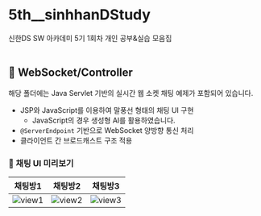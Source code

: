 <h1>5th__sinhhanDStudy</h1>
신한DS SW 아카데미 5기 1회차 개인 공부&실습 모음집
<br><br>
<h2>📂 WebSocket/Controller</h2>

해당 폴더에는 Java Servlet 기반의 실시간 웹 소켓 채팅 예제가 포함되어 있습니다.  
- JSP와 JavaScript를 이용하여 말풍선 형태의 채팅 UI 구현
  - JavaScript의 경우 생성형 AI를 활용하였습니다.
- `@ServerEndpoint` 기반으로 WebSocket 양방향 통신 처리  
- 클라이언트 간 브로드캐스트 구조 적용  

<h3>💬 채팅 UI 미리보기</h3>

| 채팅방1 | 채팅방2 | 채팅방3 |
|----------------|----------------|------------------|
| ![view1](https://github.com/user-attachments/assets/8f41704e-4471-409f-923b-4bdbc5badd43) | ![view2](https://github.com/user-attachments/assets/06c53585-064e-472f-acf9-fd010dec5ee1) | ![view3](https://github.com/user-attachments/assets/9ebdc7b1-54aa-4562-9d2f-b9dc516157bf) |
